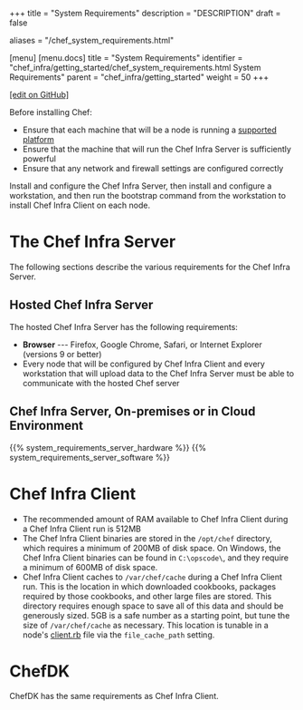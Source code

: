 +++
title = "System Requirements"
description = "DESCRIPTION"
draft = false

aliases = "/chef_system_requirements.html"

[menu]
  [menu.docs]
    title = "System Requirements"
    identifier = "chef_infra/getting_started/chef_system_requirements.html System Requirements"
    parent = "chef_infra/getting_started"
    weight = 50
+++    

[\[edit on
GitHub\]](https://github.com/chef/chef-web-docs/blob/master/chef_master/source/chef_system_requirements.rst)

Before installing Chef:

-   Ensure that each machine that will be a node is running a [supported
    platform](/platforms/)
-   Ensure that the machine that will run the Chef Infra Server is
    sufficiently powerful
-   Ensure that any network and firewall settings are configured
    correctly

Install and configure the Chef Infra Server, then install and configure
a workstation, and then run the bootstrap command from the workstation
to install Chef Infra Client on each node.

The Chef Infra Server
=====================

The following sections describe the various requirements for the Chef
Infra Server.

Hosted Chef Infra Server
------------------------

The hosted Chef Infra Server has the following requirements:

-   **Browser** --- Firefox, Google Chrome, Safari, or Internet Explorer
    (versions 9 or better)
-   Every node that will be configured by Chef Infra Client and every
    workstation that will upload data to the Chef Infra Server must be
    able to communicate with the hosted Chef server

Chef Infra Server, On-premises or in Cloud Environment
------------------------------------------------------

{{% system_requirements_server_hardware %}} {{% system_requirements_server_software %}}

Chef Infra Client
=================

-   The recommended amount of RAM available to Chef Infra Client during
    a Chef Infra Client run is 512MB
-   The Chef Infra Client binaries are stored in the `/opt/chef`
    directory, which requires a minimum of 200MB of disk space. On
    Windows, the Chef Infra Client binaries can be found in
    `C:\opscode\`, and they require a minimum of 600MB of disk space.
-   Chef Infra Client caches to `/var/chef/cache` during a Chef Infra
    Client run. This is the location in which downloaded cookbooks,
    packages required by those cookbooks, and other large files are
    stored. This directory requires enough space to save all of this
    data and should be generously sized. 5GB is a safe number as a
    starting point, but tune the size of `/var/chef/cache` as necessary.
    This location is tunable in a node's
    [client.rb](https://docs.chef.io/config_rb_client.html) file via the
    `file_cache_path` setting.

ChefDK
======

ChefDK has the same requirements as Chef Infra Client.
